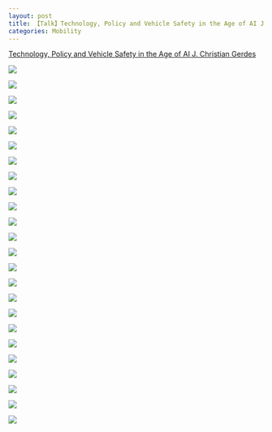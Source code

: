 ```yaml
---
layout: post
title: 【Talk】Technology, Policy and Vehicle Safety in the Age of AI J. Christian Gerdes
categories: Mobility
---
```


[Technology, Policy and Vehicle Safety in the Age of AI J. Christian Gerdes](https://www.youtube.com/watch?v=LDprUza7yT4&index=12&list=PLrAXtmErZgOeiKm4sgNOknGvNjby9efdf)

![](/img/2018-11-12-Chris-Gerdes-Talk-1.png)

![](/img/2018-11-12-Chris-Gerdes-Talk-2.png)

![](/img/2018-11-12-Chris-Gerdes-Talk-3.png)

![](/img/2018-11-12-Chris-Gerdes-Talk-4.png)

![](/img/2018-11-12-Chris-Gerdes-Talk-5.png)

![](/img/2018-11-12-Chris-Gerdes-Talk-6.png)

![](/img/2018-11-12-Chris-Gerdes-Talk-7.png)

![](/img/2018-11-12-Chris-Gerdes-Talk-8.png)

![](/img/2018-11-12-Chris-Gerdes-Talk-9.png)

![](/img/2018-11-12-Chris-Gerdes-Talk-10.png)

![](/img/2018-11-12-Chris-Gerdes-Talk-11.png)

![](/img/2018-11-12-Chris-Gerdes-Talk-12.png)

![](/img/2018-11-12-Chris-Gerdes-Talk-13.png)

![](/img/2018-11-12-Chris-Gerdes-Talk-14.png)

![](/img/2018-11-12-Chris-Gerdes-Talk-15.png)

![](/img/2018-11-12-Chris-Gerdes-Talk-16.png)

![](/img/2018-11-12-Chris-Gerdes-Talk-17.png)

![](/img/2018-11-12-Chris-Gerdes-Talk-18.png)

![](/img/2018-11-12-Chris-Gerdes-Talk-19.png)

![](/img/2018-11-12-Chris-Gerdes-Talk-20.png)

![](/img/2018-11-12-Chris-Gerdes-Talk-21.png)

![](/img/2018-11-12-Chris-Gerdes-Talk-22.png)

![](/img/2018-11-12-Chris-Gerdes-Talk-23.png)

![](/img/2018-11-12-Chris-Gerdes-Talk-24.png)